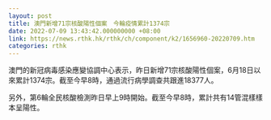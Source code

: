```yaml
---
layout: post
title: 澳門新增71宗核酸陽性個案　今輪疫情累計1374宗
date: 2022-07-09 13:43:42.000000000 +08:00
link: https://news.rthk.hk/rthk/ch/component/k2/1656960-20220709.htm
categories: rthk
---
```


澳門的新冠病毒感染應變協調中心表示，昨日新增71宗核酸陽性個案，6月18日以來累計1374宗。截至今早8時，通過流行病學調查共跟進18377人。

另外，第6輪全民核酸檢測昨日早上9時開始。截至今早8時，累計共有14管混樣樣本呈陽性。
